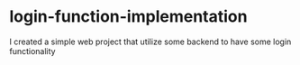 # login-function-implementation
I created a simple web project that utilize some backend to have some login functionality
